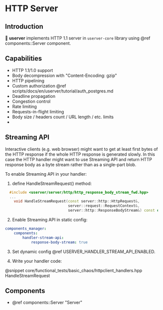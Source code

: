 # HTTP Server

## Introduction

🐙 **userver** implements HTTP 1.1 server in `userver-core` library using @ref components::Server component.

## Capabilities

* HTTP 1.1/1.0 support
* Body decompression with "Content-Encoding: gzip"
* HTTP pipelining
* Custom authorization @ref scripts/docs/en/userver/tutorial/auth_postgres.md
* Deadline propagation
* Congestion control
* Rate limiting
* Requests-in-flight limiting
* Body size / headers count / URL length / etc. limits
* 

## Streaming API

Interactive clients (e.g. web browser) might want to get at least first bytes of the HTTP response if the whole HTTP response is generated slowly. In this case the HTTP handler might want to use Streaming API and return HTTP response body as a byte stream rather than as a single-part blob.

To enable Streaming API in your handler:

1) define HandleStreamRequest() method:
```cpp
  #include <userver/server/http/http_response_body_stream_fwd.hpp>
  ...
    void HandleStreamRequest(const server::http::HttpRequest&,
                             server::request::RequestContext&,
                             server::http::ResponseBodyStream&) const override;
```

2) Enable Streaming API in static config:
```yaml
components_manager:
    components:
        handler-stream-api:
            response-body-stream: true
```

3) Set dynamic config @ref USERVER_HANDLER_STREAM_API_ENABLED.

4) Write your handler code:

@snippet core/functional_tests/basic_chaos/httpclient_handlers.hpp HandleStreamRequest

## Components

* @ref components::Server "Server"

